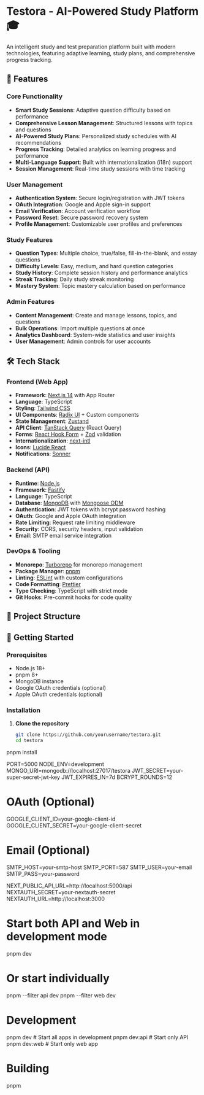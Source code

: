 # Testora - AI-Powered Study Platform 🎓

An intelligent study and test preparation platform built with modern technologies, featuring adaptive learning, study plans, and comprehensive progress tracking.

## 🌟 Features

### Core Functionality
- **Smart Study Sessions**: Adaptive question difficulty based on performance
- **Comprehensive Lesson Management**: Structured lessons with topics and questions
- **AI-Powered Study Plans**: Personalized study schedules with AI recommendations
- **Progress Tracking**: Detailed analytics on learning progress and performance
- **Multi-Language Support**: Built with internationalization (i18n) support
- **Session Management**: Real-time study sessions with time tracking

### User Management
- **Authentication System**: Secure login/registration with JWT tokens
- **OAuth Integration**: Google and Apple sign-in support
- **Email Verification**: Account verification workflow
- **Password Reset**: Secure password recovery system
- **Profile Management**: Customizable user profiles and preferences

### Study Features
- **Question Types**: Multiple choice, true/false, fill-in-the-blank, and essay questions
- **Difficulty Levels**: Easy, medium, and hard question categories
- **Study History**: Complete session history and performance analytics
- **Streak Tracking**: Daily study streak monitoring
- **Mastery System**: Topic mastery calculation based on performance

### Admin Features
- **Content Management**: Create and manage lessons, topics, and questions
- **Bulk Operations**: Import multiple questions at once
- **Analytics Dashboard**: System-wide statistics and user insights
- **User Management**: Admin controls for user accounts

## 🛠️ Tech Stack

### Frontend (Web App)
- **Framework**: [Next.js 14](https://nextjs.org/) with App Router
- **Language**: TypeScript
- **Styling**: [Tailwind CSS](https://tailwindcss.com/)
- **UI Components**: [Radix UI](https://www.radix-ui.com/) + Custom components
- **State Management**: [Zustand](https://zustand-demo.pmnd.rs/)
- **API Client**: [TanStack Query](https://tanstack.com/query) (React Query)
- **Forms**: [React Hook Form](https://react-hook-form.com/) + [Zod](https://zod.dev/) validation
- **Internationalization**: [next-intl](https://next-intl-docs.vercel.app/)
- **Icons**: [Lucide React](https://lucide.dev/)
- **Notifications**: [Sonner](https://sonner.emilkowal.ski/)

### Backend (API)
- **Runtime**: [Node.js](https://nodejs.org/)
- **Framework**: [Fastify](https://www.fastify.io/)
- **Language**: TypeScript
- **Database**: [MongoDB](https://www.mongodb.com/) with [Mongoose ODM](https://mongoosejs.com/)
- **Authentication**: JWT tokens with bcrypt password hashing
- **OAuth**: Google and Apple OAuth integration
- **Rate Limiting**: Request rate limiting middleware
- **Security**: CORS, security headers, input validation
- **Email**: SMTP email service integration

### DevOps & Tooling
- **Monorepo**: [Turborepo](https://turbo.build/) for monorepo management
- **Package Manager**: [pnpm](https://pnpm.io/)
- **Linting**: [ESLint](https://eslint.org/) with custom configurations
- **Code Formatting**: [Prettier](https://prettier.io/)
- **Type Checking**: TypeScript with strict mode
- **Git Hooks**: Pre-commit hooks for code quality

## 📁 Project Structure



## 🚀 Getting Started

### Prerequisites
- Node.js 18+ 
- pnpm 8+
- MongoDB instance
- Google OAuth credentials (optional)
- Apple OAuth credentials (optional)

### Installation

1. **Clone the repository**
   ```bash
   git clone https://github.com/yourusername/testora.git
   cd testora
pnpm install

PORT=5000
NODE_ENV=development
MONGO_URI=mongodb://localhost:27017/testora
JWT_SECRET=your-super-secret-jwt-key
JWT_EXPIRES_IN=7d
BCRYPT_ROUNDS=12

# OAuth (Optional)
GOOGLE_CLIENT_ID=your-google-client-id
GOOGLE_CLIENT_SECRET=your-google-client-secret

# Email (Optional)
SMTP_HOST=your-smtp-host
SMTP_PORT=587
SMTP_USER=your-email
SMTP_PASS=your-password

NEXT_PUBLIC_API_URL=http://localhost:5000/api
NEXTAUTH_SECRET=your-nextauth-secret
NEXTAUTH_URL=http://localhost:3000

# Start both API and Web in development mode
pnpm dev

# Or start individually
pnpm --filter api dev
pnpm --filter web dev

# Development
pnpm dev              # Start all apps in development
pnpm dev:api          # Start only API
pnpm dev:web          # Start only web app

# Building
pnpm
